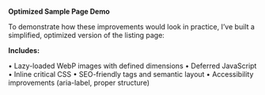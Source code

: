 **Optimized Sample Page Demo**

To demonstrate how these improvements would look in practice, I’ve built a simplified, optimized version of the listing page:


**Includes:**

•	Lazy-loaded WebP images with defined dimensions
•	Deferred JavaScript
•	Inline critical CSS
•	SEO-friendly tags and semantic layout
•	Accessibility improvements (aria-label, proper structure)
